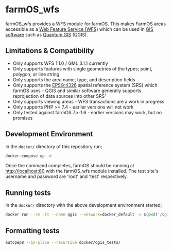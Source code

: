 # farmOS_wfs

farmOS_wfs provides a WFS module for farmOS. This makes FarmOS areas accessible as a [Web Feature Service (WFS)](https://www.opengeospatial.org/standards/wfs)
which can be used in [GIS software](https://en.wikipedia.org/wiki/Geographic_information_system) such as [Quantum GIS](https://qgis.org) (QGIS).

## Limitations & Compatibility

* Only supports WFS 1.1.0 / GML 3.1.1 currently
* Only supports features with single geometries of the types; point, polygon, or line string
* Only supports the area name, type, and description fields
* Only supports the [EPSG:4326](https://epsg.io/4326) spatial reference system (SRS) which farmOS uses - QGIS and similar software generally supports reprojection of data sources into other SRS'
* Only supports viewing areas - WFS transactions are a work in progress
* Only supports PHP >= 7.4 - earlier versions will not work
* Only tested against farmOS 7.x-1.6 - earlier versions may work, but no promises


## Development Environment

In the `docker/` directory of this repository run;

```sh
docker-compose up -d
```

Once the command completes, farmOS should be running at [http://localhost:80](http://localhost:80) with the farmOS_wfs module installed. The test site's username and password are 'root' and 'test' respectively.


## Running tests

In the `docker/` directory with the above development environment started;

```sh
docker run --rm -it --name qgis --network=docker_default -v $(pwd)'/qgis_tests:/tests_directory' qgis_test_harness:latest ./run_tests.sh test_suite.run_tests
```

## Formatting tests

```sh
autopep8 --in-place --recursive docker/qgis_tests/
```
